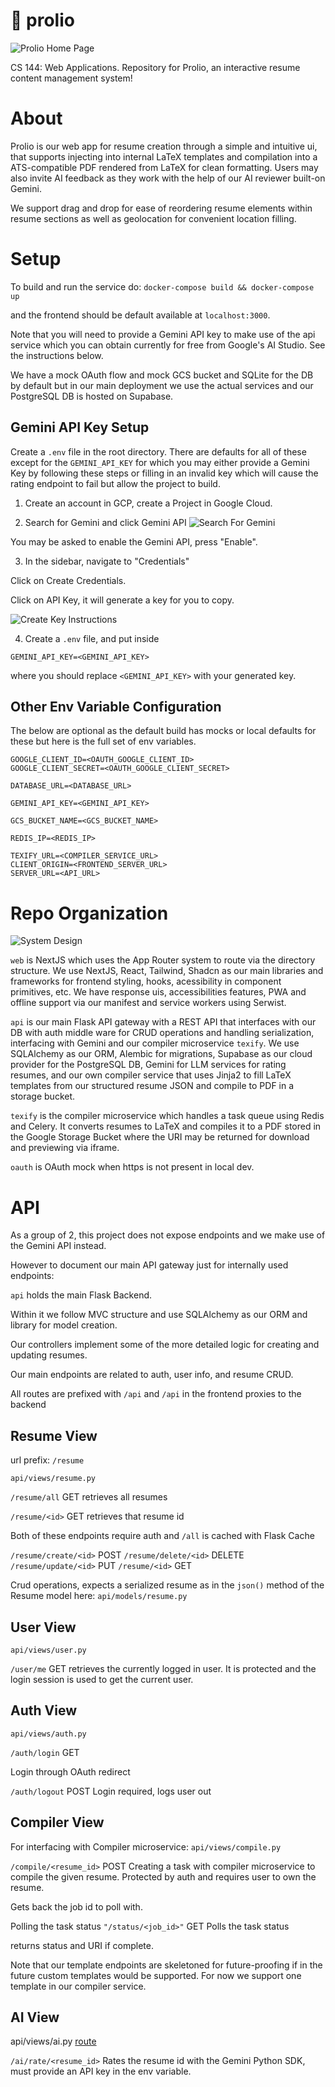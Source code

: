# 📝 prolio
![Prolio Home Page](readme_assets/prolio.png)

CS 144: Web Applications. Repository for Prolio, an interactive resume content management system!

# About 

Prolio is our web app for resume creation through a simple and intuitive ui, that supports injecting into internal LaTeX templates and compilation into a ATS-compatible PDF rendered from LaTeX for clean formatting. Users may also invite AI feedback as they work with the help of our AI reviewer built-on Gemini. 

We support drag and drop for ease of reordering resume elements within resume sections as well as geolocation for convenient location filling.

# Setup

To build and run the service do:
`docker-compose build && docker-compose up`

and the frontend should be default available at `localhost:3000`.

Note that you will need to provide a Gemini API key to make use of the api service which you can obtain currently for free from Google's AI Studio. See the instructions below. 

We have a mock OAuth flow and mock GCS bucket and SQLite for the DB by default but in our main deployment we use the actual services and our PostgreSQL DB is hosted on Supabase.

## Gemini API Key Setup 

Create a `.env` file in the root directory. There are defaults for all of these except for the `GEMINI_API_KEY` for which you may either provide a Gemini Key by following these steps or filling in an invalid key which will cause the rating endpoint to fail but allow the project to build.

1. Create an account in GCP, create a Project in Google Cloud.

2. Search for Gemini and click Gemini API
![Search For Gemini](readme_assets/GeminiAPISearch.png)

You may be asked to enable the Gemini API, press "Enable".

3. In the sidebar, navigate to "Credentials"

Click on Create Credentials.

Click on API Key, it will generate a key for you to copy.

![Create Key Instructions](readme_assets/CreateAPIKey.png)

4. Create a `.env` file, and put inside

```
GEMINI_API_KEY=<GEMINI_API_KEY>
``` 
where you should replace `<GEMINI_API_KEY>` with your generated key.

## Other Env Variable Configuration

The below are optional as the default build has mocks or local defaults for these but here is the full set of env variables.
```
GOOGLE_CLIENT_ID=<OAUTH_GOOGLE_CLIENT_ID>
GOOGLE_CLIENT_SECRET=<OAUTH_GOOGLE_CLIENT_SECRET>

DATABASE_URL=<DATABASE_URL>

GEMINI_API_KEY=<GEMINI_API_KEY>

GCS_BUCKET_NAME=<GCS_BUCKET_NAME>

REDIS_IP=<REDIS_IP>

TEXIFY_URL=<COMPILER_SERVICE_URL>
CLIENT_ORIGIN=<FRONTEND_SERVER_URL>
SERVER_URL=<API_URL>
```

# Repo Organization

![System Design](readme_assets/system-design.png)

`web` is NextJS which uses the App Router system to route via the directory structure. 
We use NextJS, React, Tailwind, Shadcn as our main libraries and frameworks for frontend styling, hooks, acessibility in component primitives, etc. 
We have response uis, accessibilities features, PWA and offline support via our manifest and service workers using Serwist.

`api` is our main Flask API gateway with a REST API that interfaces with our DB with auth middle ware for CRUD operations and handling serialization, interfacing with Gemini and our compiler microservice `texify`. We use SQLAlchemy as our ORM, Alembic for migrations, Supabase as our cloud provider for the PostgreSQL DB, Gemini for LLM services for rating resumes, and our own compiler service that uses Jinja2 to fill LaTeX templates from our structured resume JSON and compile to PDF in a storage bucket.

`texify` is the compiler microservice which handles a task queue using Redis and Celery. It converts resumes to LaTeX and compiles it to a PDF stored in the Google Storage Bucket where the URI may be returned for download and previewing via iframe.

`oauth` is OAuth mock when https is not present in local dev.

# API 

As a group of 2, this project does not expose endpoints and we make use of the Gemini API instead.

However to document our main API gateway just for internally used endpoints:

`api` holds the main Flask Backend.

Within it we follow MVC structure and use SQLAlchemy as our ORM and library for model creation.

Our controllers implement some of the more detailed logic for creating and updating resumes.

Our main endpoints are related to auth, user info, and resume CRUD.

All routes are prefixed with `/api` and `/api` in the frontend proxies to the backend

## Resume View
url prefix: `/resume`

`api/views/resume.py`

`/resume/all` GET
retrieves all resumes

`/resume/<id>` GET
retrieves that resume id

Both of these endpoints require auth and `/all` is cached with Flask Cache

`/resume/create/<id>` POST
`/resume/delete/<id>` DELETE
`/resume/update/<id>` PUT
`/resume/<id>` GET

Crud operations, expects a serialized resume as in the `json()` method of the Resume model here:
`api/models/resume.py`

## User View

`api/views/user.py`

`/user/me` GET
retrieves the currently logged in user. It is protected and the login session is used to get the current user.

## Auth View

`api/views/auth.py`

`/auth/login` GET 

Login through OAuth redirect

`/auth/logout` POST 
Login required, logs user out

## Compiler View

For interfacing with Compiler microservice:
`api/views/compile.py`

`/compile/<resume_id>` POST
Creating a task with compiler microservice to compile the given resume. Protected by auth and requires user to own the resume.

Gets back the job id to poll with.

Polling the task status
`"/status/<job_id>"` GET
Polls the task status

returns status and URI if complete.

Note that our template endpoints are skeletoned for future-proofing if in the future custom templates would be supported. For now we support one template in our compiler service.

## AI View

api/views/ai.py
[route](api/views/ai.py)

`/ai/rate/<resume_id>`
Rates the resume id with the Gemini Python SDK, must provide an API key in the env variable.
